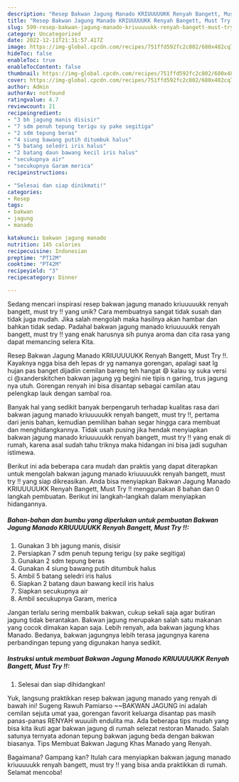 ```yaml
---
description: "Resep Bakwan Jagung Manado KRIUUUUUKK Renyah Bangett, Must Try !! yang Lezat"
title: "Resep Bakwan Jagung Manado KRIUUUUUKK Renyah Bangett, Must Try !! yang Lezat"
slug: 599-resep-bakwan-jagung-manado-kriuuuuukk-renyah-bangett-must-try-yang-lezat
category: Uncategorized
date: 2022-12-11T21:31:57.417Z
image: https://img-global.cpcdn.com/recipes/751ffd592fc2c802/680x482cq70/bakwan-jagung-manado-kriuuuuukk-renyah-bangett-must-try-foto-resep-utama.jpg
hideToc: false
enableToc: true
enableTocContent: false
thumbnail: https://img-global.cpcdn.com/recipes/751ffd592fc2c802/680x482cq70/bakwan-jagung-manado-kriuuuuukk-renyah-bangett-must-try-foto-resep-utama.jpg
cover: https://img-global.cpcdn.com/recipes/751ffd592fc2c802/680x482cq70/bakwan-jagung-manado-kriuuuuukk-renyah-bangett-must-try-foto-resep-utama.jpg
author: Admin
authorAv: notfound
ratingvalue: 4.7
reviewcount: 21
recipeingredient:
- "3 bh jagung manis disisir"
- "7 sdm penuh tepung terigu sy pake segitiga"
- "2 sdm tepung beras"
- "4 siung bawang putih ditumbuk halus"
- "5 batang seledri iris halus"
- "2 batang daun bawang kecil iris halus"
- "secukupnya air"
- "secukupnya Garam merica"
recipeinstructions:

- "Selesai dan siap dinikmati!"
categories:
- Resep
tags:
- bakwan
- jagung
- manado

katakunci: bakwan jagung manado 
nutrition: 145 calories
recipecuisine: Indonesian
preptime: "PT12M"
cooktime: "PT42M"
recipeyield: "3"
recipecategory: Dinner

---
```





Sedang mencari inspirasi resep bakwan jagung manado kriuuuuukk renyah bangett, must try !! yang unik? Cara membuatnya sangat tidak susah dan tidak juga mudah. Jika salah mengolah maka hasilnya akan hambar dan bahkan tidak sedap. Padahal bakwan jagung manado kriuuuuukk renyah bangett, must try !! yang enak harusnya sih punya aroma dan cita rasa yang dapat memancing selera Kita.





Resep Bakwan Jagung Manado KRIUUUUUKK Renyah Bangett, Must Try !!. Kayaknya ngga bisa deh lepas dr yg namanya gorengan, apalagi saat lg hujan pas banget dijadiin cemilan bareng teh hangat 😄 kalau sy suka versi ci @xanderskitchen bakwan jagung yg begini nie tipis n garing, trus jagung nya utuh. Gorengan renyah ini bisa disantap sebagai camilan atau pelengkap lauk dengan sambal roa.

Banyak hal yang sedikit banyak berpengaruh terhadap kualitas rasa dari bakwan jagung manado kriuuuuukk renyah bangett, must try !!, pertama dari jenis bahan, kemudian pemilihan bahan segar hingga cara membuat dan menghidangkannya. Tidak usah pusing jika hendak menyiapkan bakwan jagung manado kriuuuuukk renyah bangett, must try !! yang enak di rumah, karena asal sudah tahu triknya maka hidangan ini bisa jadi suguhan istimewa.






Berikut ini ada beberapa cara mudah dan praktis yang dapat diterapkan untuk mengolah bakwan jagung manado kriuuuuukk renyah bangett, must try !! yang siap dikreasikan. Anda bisa menyiapkan Bakwan Jagung Manado KRIUUUUUKK Renyah Bangett, Must Try !! menggunakan 8 bahan dan 0 langkah pembuatan. Berikut ini langkah-langkah dalam menyiapkan hidangannya.

<!--inarticleads1-->

##### Bahan-bahan dan bumbu yang diperlukan untuk pembuatan Bakwan Jagung Manado KRIUUUUUKK Renyah Bangett, Must Try !!:

1. Gunakan 3 bh jagung manis, disisir
1. Persiapkan 7 sdm penuh tepung terigu (sy pake segitiga)
1. Gunakan 2 sdm tepung beras
1. Gunakan 4 siung bawang putih ditumbuk halus
1. Ambil 5 batang seledri iris halus
1. Siapkan 2 batang daun bawang kecil iris halus
1. Siapkan secukupnya air
1. Ambil secukupnya Garam, merica


Jangan terlalu sering membalik bakwan, cukup sekali saja agar butiran jagung tidak berantakan. Bakwan jagung merupakan salah satu makanan yang cocok dimakan kapan saja. Lebih renyah, ada bakwan jagung khas Manado. Bedanya, bakwan jagungnya lebih terasa jagungnya karena perbandingan tepung yang digunakan hanya sedikit. 

<!--inarticleads2-->

##### Instruksi untuk membuat Bakwan Jagung Manado KRIUUUUUKK Renyah Bangett, Must Try !!:


1. Selesai dan siap dihidangkan!

Yuk, langsung praktikkan resep bakwan jagung manado yang renyah di bawah ini! Sugeng Rawuh Pamiarso ~~BAKWAN JAGUNG ini adalah cemilan sejuta umat yaa, gorengan favorit keluarga disantap pas masih panas-panas RENYAH wuuuiih endulita ma. Ada beberapa tips mudah yang bisa kita ikuti agar bakwan jagung di rumah selezat restoran Manado. Salah satunya ternyata adonan tepung bakwan jagung beda dengan bakwan biasanya. Tips Membuat Bakwan Jagung Khas Manado yang Renyah. 

Bagaimana? Gampang kan? Itulah cara menyiapkan bakwan jagung manado kriuuuuukk renyah bangett, must try !! yang bisa anda praktikkan di rumah. Selamat mencoba!
